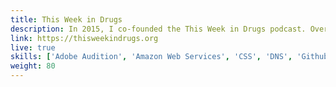 ```yaml
---
title: This Week in Drugs 
description: In 2015, I co-founded the This Week in Drugs podcast. Over the course of the last three years, I've provided a variety of services to the podcast organization including audio editing, web design, web administration, and podcast publishing. In 2018 I archived the site and migrated it from a WordPress installation to a Jekyll static site for preservation, speed, and security. 
link: https://thisweekindrugs.org 
live: true
skills: ['Adobe Audition', 'Amazon Web Services', 'CSS', 'DNS', 'Github Pages', 'Jekyll', 'HTML', 'PHP', 'Ruby', 'WordPress']
weight: 80
---
```

